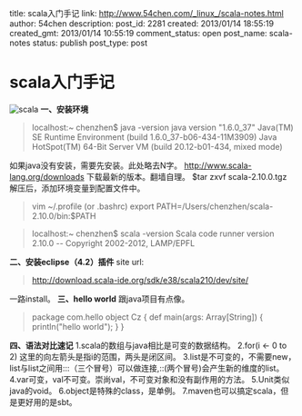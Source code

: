 title: scala入门手记
link: http://www.54chen.com/_linux_/scala-notes.html
author: 54chen
description: 
post_id: 2281
created: 2013/01/14 18:55:19
created_gmt: 2013/01/14 10:55:19
comment_status: open
post_name: scala-notes
status: publish
post_type: post

# scala入门手记

![scala](http://img03.taobaocdn.com/imgextra/i3/T1.1RSXmRfXXXjG9sV_021627.jpg) **一、安装环境**

> localhost:~ chenzhen$ java -version java version "1.6.0_37" Java(TM) SE Runtime Environment (build 1.6.0_37-b06-434-11M3909) Java HotSpot(TM) 64-Bit Server VM (build 20.12-b01-434, mixed mode)

如果java没有安装，需要先安装。此处略去N字。 <http://www.scala-lang.org/downloads> 下载最新的版本。翻墙自理。 $tar zxvf scala-2.10.0.tgz 解压后，添加环境变量到配置文件中。 

> vim ~/.profile (or .bashrc) export PATH=/Users/chenzhen/scala-2.10.0/bin:$PATH

> localhost:~ chenzhen$ scala -version Scala code runner version 2.10.0 -- Copyright 2002-2012, LAMP/EPFL 

**二、安装eclipse（4.2）插件** site url: 

> http://download.scala-ide.org/sdk/e38/scala210/dev/site/

一路install。 **三、hello world** 跟java项目有点像。 

> package com.hello object Cz { def main(args: Array[String]) { println("hello world"); } }

**四、语法对比速记** 1.scala的数组与java相比是可变的数据结构。 2.for(i <\- 0 to 2) 这里的向左箭头是指i的范围，两头是闭区间。 3.list是不可变的，不需要new，list与list之间用:::（三个冒号）可以做连接,::(两个冒号)会产生新的维度的list。 4.var可变，val不可变。崇尚val，不可变对象和没有副作用的方法。 5.Unit类似java的void。 6.object是特殊的class，是单例。 7.maven也可以搞定scala，但是更好用的是sbt。